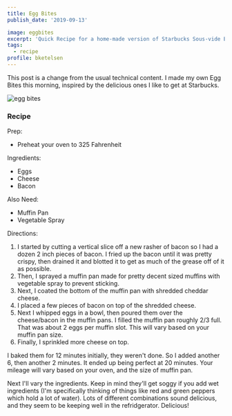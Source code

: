 ```yaml
---
title: Egg Bites
publish_date: '2019-09-13'

image: eggbites
excerpt: 'Quick Recipe for a home-made version of Starbucks Sous-vide Egg Bites'
tags:
  - recipe
profile: bketelsen
---
```


This post is a change from the usual technical content. I made my own Egg Bites this morning, inspired by the delicious ones I like to get at Starbucks.

![egg bites](/static/images/eggbites.jpeg)

### Recipe

Prep:

- Preheat your oven to 325 Fahrenheit

Ingredients:

- Eggs
- Cheese
- Bacon

Also Need:

- Muffin Pan
- Vegetable Spray

Directions:

1. I started by cutting a vertical slice off a new rasher of bacon so I had a dozen 2 inch pieces of bacon. I fried up the bacon until it was pretty crispy, then drained it and blotted it to get as much of the grease off of it as possible.
1. Then, I sprayed a muffin pan made for pretty decent sized muffins with vegetable spray to prevent sticking.
1. Next, I coated the bottom of the muffin pan with shredded cheddar cheese.
1. I placed a few pieces of bacon on top of the shredded cheese.
1. Next I whipped eggs in a bowl, then poured them over the cheese/bacon in the muffin pans. I filled the muffin pan roughly 2/3 full. That was about 2 eggs per muffin slot. This will vary based on your muffin pan size.
1. Finally, I sprinkled more cheese on top.

I baked them for 12 minutes initially, they weren't done. So I added another 6, then another 2 minutes. It ended up being perfect at 20 minutes. Your mileage will vary based on your oven, and the size of muffin pan.

Next I'll vary the ingredients. Keep in mind they'll get soggy if you add wet ingredients (I'm specifically thinking of things like red and green peppers which hold a lot of water). Lots of different combinations sound delicious, and they seem to be keeping well in the refridgerator. Delicious!
